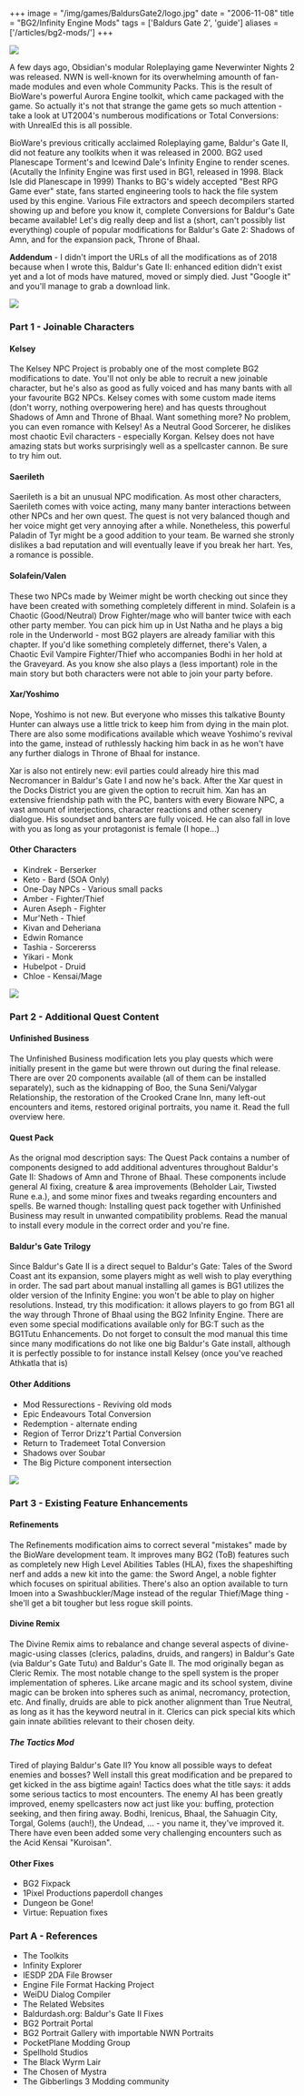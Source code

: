 +++
image = "/img/games/BaldursGate2/logo.jpg"
date = "2006-11-08"
title = "BG2/Infinity Engine Mods"
tags = ['Baldurs Gate 2', 'guide']
aliases = ['/articles/bg2-mods/']
+++

<img src="/img/articles/InfinityEngineMods.jpg"/>

A few days ago, Obsidian's modular Roleplaying game Neverwinter Nights 2 was released. NWN is well-known for its overwhelming amounth of fan-made modules and even whole Community Packs. This is the result of BioWare's powerful Aurora Engine toolkit, which came packaged with the game. So actually it's not that strange the game gets so much attention - take a look at UT2004's numberous modifications or Total Conversions: with UnrealEd this is all possible.

BioWare's previous critically acclaimed Roleplaying game, Baldur's Gate II, did not feature any toolkits when it was released in 2000. BG2 used Planescape Torment's and Icewind Dale's Infinity Engine to render scenes. (Acutally the Infinity Engine was first used in BG1, released in 1998. Black Isle did Planescape in 1999) Thanks to BG's widely accepted "Best RPG Game ever" state, fans started engineering tools to hack the file system used by this engine. Various File extractors and speech decompilers started showing up and before you know it, complete Conversions for Baldur's Gate became available! Let's dig really deep and list a (short, can't possibly list everything) couple of popular modifications for Baldur's Gate 2: Shadows of Amn, and for the expansion pack, Throne of Bhaal.

**Addendum** - I didn't import the URLs of all the modifications as of 2018 because when I wrote this, Baldur's Gate II: enhanced edition didn't exist yet and a lot of mods have matured, moved or simply died. Just "Google it" and you'll manage to grab a download link.

<img src="/img/articles/inf_part1.png"/>

### Part 1 - Joinable Characters

#### Kelsey

The Kelsey NPC Project is probably one of the most complete BG2 modifications to date. You'll not only be able to recruit a new joinable character, but he's also as good as fully voiced and has many bants with all your favourite BG2 NPCs. Kelsey comes with some custom made items (don't worry, nothing overpowering here) and has quests throughout Shadows of Amn and Throne of Bhaal. Want something more? No problem, you can even romance with Kelsey! As a Neutral Good Sorcerer, he dislikes most chaotic Evil characters - especially Korgan. Kelsey does not have amazing stats but works surprisingly well as a spellcaster cannon. Be sure to try him out.

#### Saerileth

Saerileth is a bit an unusual NPC modification. As most other characters, Saerileth comes with voice acting, many many banter interactions between other NPCs and her own quest. The quest is not very balanced though and her voice might get very annoying after a while. Nonetheless, this powerful Paladin of Tyr might be a good addition to your team. Be warned she stronly dislikes a bad reputation and will eventually leave if you break her hart. Yes, a romance is possible.

#### Solafein/Valen

These two NPCs made by Weimer might be worth checking out since they have been created with something completely different in mind. Solafein is a Chaotic (Good/Neutral) Drow Fighter/mage who will banter twice with each other party member. You can pick him up in Ust Natha and he plays a big role in the Underworld - most BG2 players are already familiar with this chapter. If you'd like something completely differnet, there's Valen, a Chaotic Evil Vampire Fighter/Thief who accompanies Bodhi in her hold at the Graveyard. As you know she also plays a (less important) role in the main story but both characters were not able to join your party before.

#### Xar/Yoshimo
Nope, Yoshimo is not new. But everyone who misses this talkative Bounty Hunter can always use a little trick to keep him from dying in the main plot. There are also some modifications available which weave Yoshimo's revival into the game, instead of ruthlessly hacking him back in as he won't have any further dialogs in Throne of Bhaal for instance. 

Xar is also not entirely new: evil parties could already hire this mad Necromancer in Baldur's Gate I and now he's back. After the Xar quest in the Docks District you are given the option to recruit him. Xan has an extensive friendship path with the PC, banters with every Bioware NPC, a vast amount of interjections, character reactions and other scenery dialogue. His soundset and banters are fully voiced. He can also fall in love with you as long as your protagonist is female (I hope...)

#### Other Characters

- Kindrek - Berserker
- Keto - Bard (SOA Only)
- One-Day NPCs - Various small packs
- Amber - Fighter/Thief
- Auren Aseph - Fighter
- Mur'Neth - Thief
- Kivan and Deheriana
- Edwin Romance
- Tashia - Sorcererss
- Yikari - Monk
- Hubelpot - Druid
- Chloe - Kensai/Mage

<img src="/img/articles/inf_part2.jpg"/>

### Part 2 - Additional Quest Content

#### Unfinished Business
The Unfinished Business modification lets you play quests which were initially present in the game but were thrown out during the final release. There are over 20 components available (all of them can be installed separately), such as the kidnapping of Boo, the Suna Seni/Valygar Relationship, the restoration of the Crooked Crane Inn, many left-out encounters and items, restored original portraits, you name it. Read the full overview here.

#### Quest Pack
As the orignal mod description says: The Quest Pack contains a number of components designed to add additional adventures throughout Baldur's Gate II: Shadows of Amn and Throne of Bhaal. These components include general AI fixing, creature & area improvements (Beholder Lair, Tiwsted Rune e.a.), and some minor fixes and tweaks regarding encounters and spells. Be warned though: Installing quest pack together with Unfinished Business may result in unwanted compatibility problems. Read the manual to install every module in the correct order and you're fine.

#### Baldur's Gate Trilogy
Since Baldur's Gate II is a direct sequel to Baldur's Gate: Tales of the Sword Coast ant its expansion, some players might as well wish to play everything in order. The sad part about manual installing all games is BG1 utilizes the older version of the Infinity Engine: you won't be able to play on higher resolutions. Instead, try this modification: it allows players to go from BG1 all the way through Throne of Bhaal using the BG2 Infinity Engine. There are even some special modifications available only for BG:T such as the BG1Tutu Enhancements. Do not forget to consult the mod manual this time since many modifications do not like one big Baldur's Gate install, although it is perfectly possible to for instance install Kelsey (once you've reached Athkatla that is)

#### Other Additions

- Mod Ressurections - Reviving old mods
- Epic Endeavours Total Conversion
- Redemption - alternate ending
- Region of Terror Drizz't Partial Conversion
- Return to Trademeet Total Conversion
- Shadows over Soubar
- The Big Picture component intersection

<img src="/img/articles/inf_part3.jpg"/>

### Part 3 - Existing Feature Enhancements

#### Refinements
The Refinements modification aims to correct several "mistakes" made by the BioWare development team. It improves many BG2 (ToB) features such as completely new High Level Abilities Tables (HLA), fixes the shapeshifting nerf and adds a new kit into the game: the Sword Angel, a noble fighter which focuses on spiritual abilities. There's also an option available to turn Imoen into a Swashbuckler/Mage instead of the regular Thief/Mage thing - she'll get a bit tougher but less rogue skill points.
#### Divine Remix
The Divine Remix aims to rebalance and change several aspects of divine-magic-using classes (clerics, paladins, druids, and rangers) in Baldur's Gate (via Baldur's Gate Tutu) and Baldur's Gate II. The mod originally began as Cleric Remix. The most notable change to the spell system is the proper implementation of spheres. Like arcane magic and its school system, divine magic can be broken into spheres such as animal, necromancy, protection, etc. And finally, druids are able to pick another alignment than True Neutral, as long as it has the keyword neutral in it. Clerics can pick special kits which gain innate abilities relevant to their chosen deity.

##### The Tactics Mod 
Tired of playing Baldur's Gate II? You know all possible ways to defeat enemies and bosses? Well install this great modification and be prepared to get kicked in the ass bigtime again! Tactics does what the title says: it adds some serious tactics to most encounters. The enemy AI has been greatly improved, enemy spellcasters now act just like you: buffing, protection seeking, and then firing away. Bodhi, Irenicus, Bhaal, the Sahuagin City, Torgal, Golems (auch!), the Undead, ... - you name it, they've improved it. There have even been added some very challenging encounters such as the Acid Kensai "Kuroisan".

#### Other Fixes

- BG2 Fixpack
- 1Pixel Productions paperdoll changes
- Dungeon be Gone!
- Virtue: Repuation fixes

### Part A - References

- The Toolkits
- Infinity Explorer
- IESDP 2DA File Browser
- Engine File Format Hacking Project
- WeiDU Dialog Compiler
- The Related Websites
- Baldurdash.org: Baldur's Gate II Fixes
- BG2 Portrait Portal
- BG2 Portrait Gallery with importable NWN Portraits
- PocketPlane Modding Group
- Spellhold Studios
- The Black Wyrm Lair
- The Chosen of Mystra
- The Gibberlings 3 Modding community